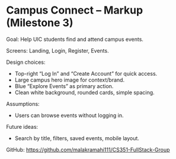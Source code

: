 # Campus Connect – Markup (Milestone 3)

Goal: Help UIC students find and attend campus events.

Screens: Landing, Login, Register, Events.

Design choices:
- Top-right “Log In” and “Create Account” for quick access.
- Large campus hero image for context/brand.
- Blue “Explore Events” as primary action.
- Clean white background, rounded cards, simple spacing.

Assumptions:
- Users can browse events without logging in.

Future ideas:
- Search by title, filters, saved events, mobile layout.

GitHub: https://github.com/malakramahi111/CS351-FullStack-Group


